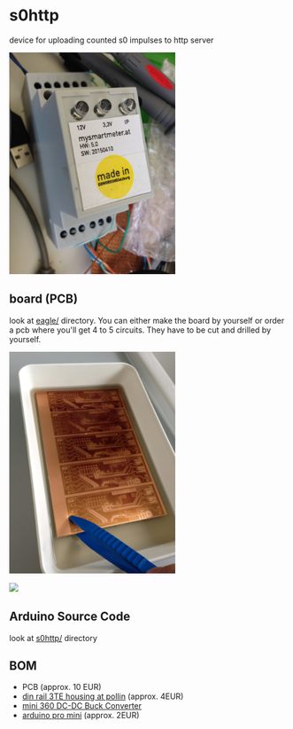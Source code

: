 # s0http
device for uploading counted s0 impulses to http server

<img width="300px" src="https://raw.githubusercontent.com/mistay/s0http/master/media/IMG_7551.JPG" />

## board (PCB)
look at [eagle/](https://github.com/mistay/s0http/tree/master/eagle) directory. You can either make the board by yourself or order a pcb where you'll get 4 to 5 circuits. They have to be cut and drilled by yourself.


<img width="300px" src="https://raw.githubusercontent.com/mistay/s0http/master/media/IMG_7652.JPG" />

[<img src="https://www.paypal.com/en_GB/i/btn/btn_paynow_LG.gif" />](https://www.paypal.com/cgi-bin/webscr?cmd=_xclick&business=office%40langhofer%2eat&lc=GB&item_name=latest_s0http_pcb&amount=20%2e00&currency_code=EUR&button_subtype=services&no_note=0&shipping=0%2e00&bn=PP%2dBuyNowBF%3abtn_buynowCC_LG%2egif%3aNonHostedGuest)

## Arduino Source Code
look at [s0http/](https://github.com/mistay/s0http/tree/master/arduino) directory

## BOM
- PCB (approx. 10 EUR)
- [din rail 3TE housing at pollin](http://www.pollin.de/shop/dt/NDU4OTM1OTk-/Bauelemente_Bauteile/Gehaeuse/Hutschienengehaeuse_2_C_35x71x90_mm.html)
 (approx. 4EUR)
- [mini 360 DC-DC Buck Converter](http://www.ebay.de/sch/i.html?_odkw=step+down&_sop=15&_osacat=0&_from=R40&_trksid=p2045573.m570.l1313.TR11.TRC1.A0.H0.XMini-360+DC-DC+Buck+Konverter.TRS0&_nkw=Mini-360+DC-DC+Buck+Konverter&_sacat=0)
- [arduino pro mini](http://www.ebay.de/sch/i.html?_from=R40&_sacat=0&_nkw=pro+mini+arduino&_sop=15) (approx. 2EUR)